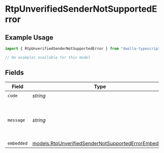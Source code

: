 # RtpUnverifiedSenderNotSupportedError

## Example Usage

```typescript
import { RtpUnverifiedSenderNotSupportedError } from "dwolla-typescript/models/errors";

// No examples available for this model
```

## Fields

| Field                                                                                                               | Type                                                                                                                | Required                                                                                                            | Description                                                                                                         | Example                                                                                                             |
| ------------------------------------------------------------------------------------------------------------------- | ------------------------------------------------------------------------------------------------------------------- | ------------------------------------------------------------------------------------------------------------------- | ------------------------------------------------------------------------------------------------------------------- | ------------------------------------------------------------------------------------------------------------------- |
| `code`                                                                                                              | *string*                                                                                                            | :heavy_check_mark:                                                                                                  | N/A                                                                                                                 | ValidationError                                                                                                     |
| `message`                                                                                                           | *string*                                                                                                            | :heavy_check_mark:                                                                                                  | N/A                                                                                                                 | Validation error(s) present. See embedded errors list for more details.                                             |
| `embedded`                                                                                                          | [models.RtpUnverifiedSenderNotSupportedErrorEmbedded](../../models/rtpunverifiedsendernotsupportederrorembedded.md) | :heavy_minus_sign:                                                                                                  | N/A                                                                                                                 |                                                                                                                     |